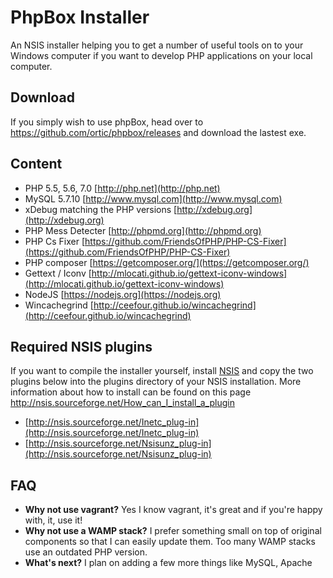 # PhpBox Installer

An NSIS installer helping you to get a number of useful tools on to your Windows computer if you want to develop PHP applications on your local computer.

## Download

If you simply wish to use phpBox, head over to https://github.com/ortic/phpbox/releases and download the lastest exe.

## Content

* PHP 5.5, 5.6, 7.0 [http://php.net](http://php.net)
* MySQL 5.7.10 [http://www.mysql.com](http://www.mysql.com)
* xDebug matching the PHP versions [http://xdebug.org](http://xdebug.org)
* PHP Mess Detecter [http://phpmd.org](http://phpmd.org)
* PHP Cs Fixer [https://github.com/FriendsOfPHP/PHP-CS-Fixer](https://github.com/FriendsOfPHP/PHP-CS-Fixer)
* PHP composer [https://getcomposer.org/](https://getcomposer.org/)
* Gettext / Iconv [http://mlocati.github.io/gettext-iconv-windows](http://mlocati.github.io/gettext-iconv-windows)
* NodeJS [https://nodejs.org](https://nodejs.org)
* Wincachegrind [http://ceefour.github.io/wincachegrind](http://ceefour.github.io/wincachegrind)

## Required NSIS plugins

If you want to compile the installer yourself, install [NSIS](http://nsis.sourceforge.net/) and copy the two plugins below into the plugins directory of your NSIS installation. More information about how to install can be found on this page http://nsis.sourceforge.net/How_can_I_install_a_plugin

* [http://nsis.sourceforge.net/Inetc_plug-in](http://nsis.sourceforge.net/Inetc_plug-in)
* [http://nsis.sourceforge.net/Nsisunz_plug-in](http://nsis.sourceforge.net/Nsisunz_plug-in)

## FAQ

* **Why not use vagrant?** Yes I know vagrant, it's great and if you're happy with, it, use it!
* **Why not use a WAMP stack?** I prefer something small on top of original components so that I can easily update them. Too many WAMP stacks use an outdated PHP version.
* **What's next?** I plan on adding a few more things like MySQL, Apache

